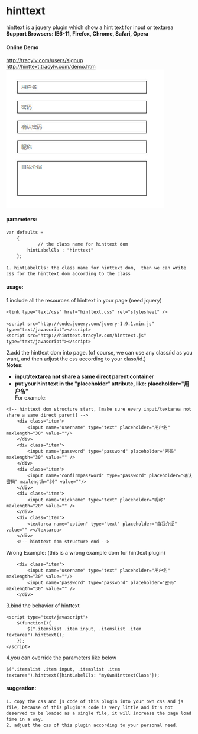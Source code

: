 hinttext
========

hinttext is a jquery plugin which show a hint text for input or textarea              
**Support Browsers: IE6-11, Firefox, Chrome, Safari, Opera**

#### Online Demo
http://tracylv.com/users/signup        
http://hinttext.tracylv.com/demo.htm                     
![hinttext][1]         
#### parameters:
```
var defaults =
    {
	        // the class name for hinttext dom
		hintLabelCls : "hinttext"
    };

1. hintLabelCls: the class name for hinttext dom,  then we can write css for the hinttext dom according to the class       
```
#### usage:
1.include all the resources of hinttext in your page (need jquery)
```
<link type="text/css" href="hinttext.css" rel="stylesheet" />        

<script src="http://code.jquery.com/jquery-1.9.1.min.js" type="text/javascript"></script>              
<script src="http://hinttext.tracylv.com/hinttext.js" type="text/javascript"></script>              
```
2.add the hinttext dom into page. (of course, we can use any class/id as you want, and then adjust the css according to your class/id.)         
**Notes:**                  
* **input/textarea not share a same direct parent container**            
* **put your hint text in the "placeholder" attribute, like: placeholder="用户名"**          
For example:       
```
<!-- hinttext dom structure start, [make sure every input/textarea not share a same direct parent] -->
	<div class="item">
		<input name="username" type="text" placeholder="用户名" maxlength="30" value=""/>			   
	</div>
	<div class="item">
		<input name="password" type="password" placeholder="密码" maxlength="30" value="" />				
	</div>
	<div class="item">
		<input name="confirmpassword" type="password" placeholder="确认密码" maxlength="30" value=""/>				
	</div>
	<div class="item">
		<input name="nickname" type="text" placeholder="昵称" maxlength="20" value="" />				
	</div>
	<div class="item">
		<textarea name="option" type="text" placeholder="自我介绍" value="" ></textarea>			
	</div>
	<!-- hinttext dom structure end -->
```

Wrong Example:  (this is a wrong example dom for hinttext plugin)           
```
	<div class="item">
		<input name="username" type="text" placeholder="用户名" maxlength="30" value=""/>
		<input name="password" type="password" placeholder="密码" maxlength="30" value="" />
	</div>
```


3.bind the behavior of hinttext
```
<script type="text/javascript">
    $(function(){
	    $(".itemslist .item input, .itemslist .item textarea").hinttext();
    });
</script>
```
4.you can override the parameters like below
```
$(".itemslist .item input, .itemslist .item textarea").hinttext({hintLabelCls: "myOwnHinttextClass"});
```
#### suggestion:
```
1. copy the css and js code of this plugin into your own css and js file, because of this plugin's code is very little and it's not deserved to be loaded as a single file, it will increase the page load time in a way.
2. adjust the css of this plugin according to your personal need.
```
[1]:https://github.com/tracylv/hinttext/blob/master/demo_screenshot.jpg


